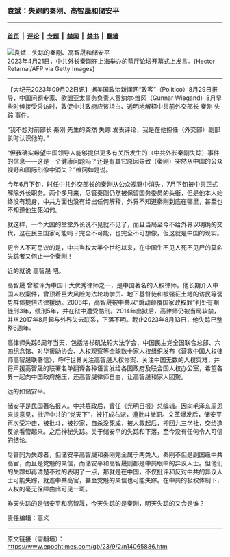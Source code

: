 ### 袁斌：失踪的秦刚、高智晟和储安平

---

#### [首页](../../../..?n14065886) &nbsp;|&nbsp; [评论](../../../../../epoch-comment?n14065886) &nbsp;|&nbsp; [专题](../../../../../epoch-special?n14065886) &nbsp;|&nbsp; [禁闻](../../../../../epoch-news?n14065886) &nbsp;|&nbsp; [禁书](../../../../../books?n14065886) &nbsp;|&nbsp; [翻墙](https://github.com/gfw-breaker/nogfw/blob/master/README.md?n14065886)


<div><img alt="袁斌：失踪的秦刚、高智晟和储安平" class="attachment-djy_600_400 size-djy_600_400 wp-post-image" src="https://i.epochtimes.com/assets/uploads/2023/09/id14065887-GettyImages-1252034832.jpeg"/>
<div class="caption">
 2023年4月21日，中共外长秦刚在上海举办的蓝厅论坛开幕式上发言。(Hector Retamal/AFP via Getty Images)
</div></div><hr/><div class="post_content" id="artbody" itemprop="articleBody">
 <!-- article content begin -->
 <p>
  【大纪元2023年09月02日讯】据美国政治新闻网“政客”（Politico）8月29日报导，中国问题专家、欧盟亚太事务负责人贡纳尔‧维冈（Gunnar Wiegand）8月早些时候接受采访时，敦促中共政府应该坦白、透明地解释中共前外交部长
  <ok href="https://www.epochtimes.com/gb/tag/%E7%A7%A6%E5%88%9A.html">
   秦刚
  </ok>
  <ok href="https://www.epochtimes.com/gb/tag/%E5%A4%B1%E8%B8%AA.html">
   失踪
  </ok>
  事件。
 </p>
 <p>
  “我不想对前部长
  <ok href="https://www.epochtimes.com/gb/tag/%E7%A7%A6%E5%88%9A.html">
   秦刚
  </ok>
  先生的突然
  <ok href="https://www.epochtimes.com/gb/tag/%E5%A4%B1%E8%B8%AA.html">
   失踪
  </ok>
  发表评论，我是在他担任（外交部）副部长时认识他的。”
 </p>
 <p>
  “但我确实希望中国领导人能够提供更多有关所发生的（中共外长秦刚失踪）事件的信息——这是一个健康问题吗？还是有其它原因导致（秦刚）突然从中国的公众视野和国际形像中消失？”维冈如是说。
 </p>
 <p>
  今年6月下旬，时任中共外交部长的秦刚从公众视野中消失，7月下旬被中共正式解除外长职务。两个多月来，尽管秦刚仍然被保留国务委员的头衔，但是他本人始终没有现身，中共方面也没有给出任何解释，外界不知道秦刚到底在哪里，甚至也不知道他生死如何。
 </p>
 <p>
  就这样，一个大国的堂堂外长说不见就不见了，而且当局至今不给外界以明确的交代，这在民主国家可能吗？完全不可能，也完全不可想像，但这就是中国的现实。
 </p>
 <p>
  更令人不可思议的是，中共当权大半个世纪以来，在中国生不见人死不见尸的莫名失踪者又何止一个秦刚！
 </p>
 <p>
  近的就说
  <ok href="https://www.epochtimes.com/gb/tag/%E9%AB%98%E6%99%BA%E6%99%9F.html">
   高智晟
  </ok>
  吧。
 </p>
 <p>
  <ok href="https://www.epochtimes.com/gb/tag/%E9%AB%98%E6%99%BA%E6%99%9F.html">
   高智晟
  </ok>
  曾被评为中国十大优秀律师之一，是中国著名的人权律师。他长期介入中国人权案件，曾顶着巨大风险为法轮功学员、地下基督徒和被强征土地的访民等弱势群体提供法律援助。2006年，高智晟被中共以“煽动颠覆国家政权罪”判处有期徒刑3年，缓刑5年，并在狱中遭受酷刑。2014年出狱后，高律师仍被当局软禁，并从2017年8月起与外界失去联系，下落不明。截止2023年8月13日，他失踪已整整6周年。
 </p>
 <p>
  高律师失踪6周年当天，包括洛杉矶法轮大法学会、中国民主党全国联合总部、六四纪念馆、对华援助协会、人权观察等全球数十家人权组织发布《营救中国人权律师高智晟联署信》，呼吁世界关注高智晟人权惨案、关注中国无数的人权灾难，并将声援高智晟的联署名单翻译各种语言发给各国政府及联合国人权办公室，希望各界一起向中国政府施压，还高智晟律师自由，让高智晟和家人团聚。
 </p>
 <p>
  远的如储安平。
 </p>
 <p>
  储安平是民国著名报人。中共篡政后，曾任《光明日报》总编辑。因向毛泽东周恩来提意见，批评中共的“党天下”，被打成右派，遭批斗撤职。文革爆发后，储安平再次受冲击，被批斗，被抄家，自杀没死成，被人救起后，押回九三学社，交给造反派看管起来。之后神秘失踪。关于储安平的失踪和下落，至今没有任何令人可信的结论。
 </p>
 <p>
  尽管同为失踪者，但储安平高智晟和秦刚完全属于两类人，秦刚不但是副国级中共高官，而且是党魁的亲信，而储安平和高智晟则都是中共眼中的异议人士。但他们的失踪却再清楚不过的表明了一点，那就是在中国，不仅批评和反对中共的异议人士可能失踪，就连中共高官，甚至党魁的亲信也可能失踪。在中共的极权体制下，人权的毫无保障由此可见一斑。
 </p>
 <p>
  昨天失踪的是储安平和高智晟，今天失踪的是秦刚，明天失踪的又会是谁？
 </p>
 <p>
  责任编辑：高义
 </p>
 <!-- article content end -->
 <div id="below_article_ad">
 </div>
</div>


---

原文链接（需翻墙）：https://www.epochtimes.com/gb/23/9/2/n14065886.htm